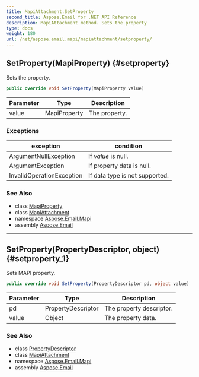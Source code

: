 ```yaml
---
title: MapiAttachment.SetProperty
second_title: Aspose.Email for .NET API Reference
description: MapiAttachment method. Sets the property
type: docs
weight: 180
url: /net/aspose.email.mapi/mapiattachment/setproperty/
---
```

## SetProperty(MapiProperty) {#setproperty}

Sets the property.

```csharp
public override void SetProperty(MapiProperty value)
```

| Parameter | Type | Description |
| --- | --- | --- |
| value | MapiProperty | The property. |

### Exceptions

| exception | condition |
| --- | --- |
| ArgumentNullException | If *value* is null. |
| ArgumentException | If property data is null. |
| InvalidOperationException | If data type is not supported. |

### See Also

* class [MapiProperty](../../mapiproperty/)
* class [MapiAttachment](../)
* namespace [Aspose.Email.Mapi](../../mapiattachment/)
* assembly [Aspose.Email](../../../)

---

## SetProperty(PropertyDescriptor, object) {#setproperty_1}

Sets MAPI property.

```csharp
public override void SetProperty(PropertyDescriptor pd, object value)
```

| Parameter | Type | Description |
| --- | --- | --- |
| pd | PropertyDescriptor | The property descriptor. |
| value | Object | The property data. |

### See Also

* class [PropertyDescriptor](../../propertydescriptor/)
* class [MapiAttachment](../)
* namespace [Aspose.Email.Mapi](../../mapiattachment/)
* assembly [Aspose.Email](../../../)


